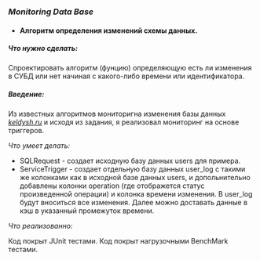 


### _Monitoring Data Base_

* #### Алгоритм определения изменений схемы данных.


##### Что нужно сделать:
Спроектировать алгоритм (фунцию) определяющую есть ли изменения в СУБД или нет начиная с какого-либо времени или идентификатора.

##### Введение:

Из известных алгоритмов мониторигна изменения базы данных _[keldysh.ru](https://keldysh.ru/papers/2012/prep2012_02.pdf)_ 
и исходя из задания, я реализовал мониторинг на основе триггеров.


_Что умеет делать:_

- SQLRequest - создает исходную базу данных users для примера.
- ServiceTrigger - создает отдельную базу данных user_log с такими же колонками как в исходной базе данных users, и 
допольнительно добавлены колонки operation (где отображется статус произведенной операции) и колонка времени изменения.
В user_log будут вноситься все изменения. Далее можно доставать данные в кэш в указанный промежуток времени.


_Что реализованно:_

Код покрыт JUnit тестами.
Код покрыт нагрузочными BenchMark тестами.